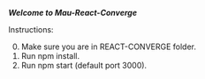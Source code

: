 ***Welcome to Mau-React-Converge***

Instructions:

0. Make sure you are in REACT-CONVERGE folder.
1. Run npm install.
2. Run npm start (default port 3000).